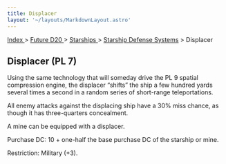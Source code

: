 ```yaml
---
title: Displacer
layout: '~/layouts/MarkdownLayout.astro'
---
```


[ Index ](/) > [ Future D20 ](/future.d20.srd) > [ Starships ](/future.d20.srd/starships) > [Starship Defense Systems](/future.d20.srd/starships/starship.defense.systems) > Displacer

##  Displacer (PL 7)

Using the same technology that will someday drive the PL 9 spatial compression
engine, the displacer “shifts” the ship a few hundred yards several times a
second in a random series of short-range teleportations.

All enemy attacks against the displacing ship have a 30% miss chance, as
though it has three-quarters concealment.

A mine can be equipped with a displacer.

Purchase DC: 10 + one-half the base purchase DC of the starship or mine.

Restriction: Military (+3).

